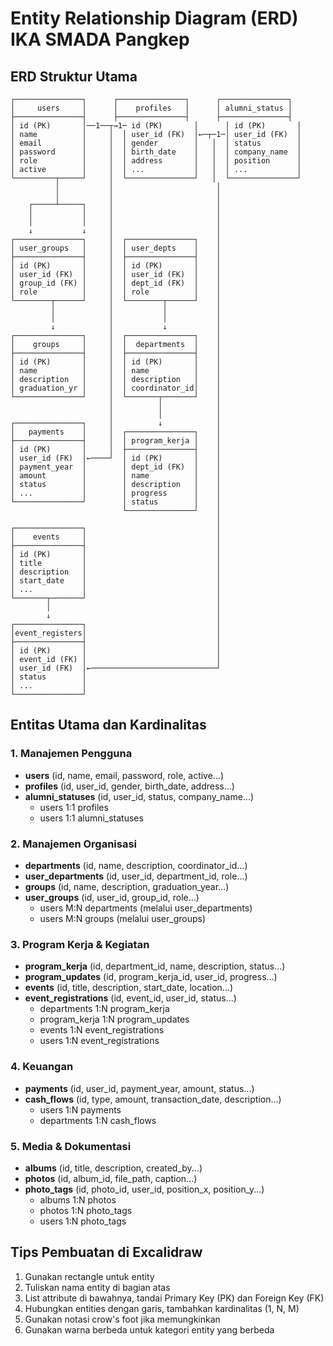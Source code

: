 # Entity Relationship Diagram (ERD) IKA SMADA Pangkep

## ERD Struktur Utama

```
┌───────────────┐      ┌───────────────┐      ┌───────────────┐
│     users     │      │    profiles   │      │ alumni_status │
├───────────────┤      ├───────────────┤      ├───────────────┤
│ id (PK)       │──1──┬→1─ id (PK)       │      │ id (PK)       │
│ name          │     │  │ user_id (FK)  │←─┬─1─│ user_id (FK)  │
│ email         │     │  │ gender        │   │  │ status        │
│ password      │     │  │ birth_date    │   │  │ company_name  │
│ role          │     │  │ address       │   │  │ position      │
│ active        │     │  │ ...           │   │  │ ...           │
└─────────┬─────┘     │  └───────────────┘   │  └───────────────┘
          │           │                       │
          │           │                       │
    ┌─────┴─────┐     │                       │
    │           │     │                       │
    │           │     │                       │
    ↓           ↓     │                       │
┌───────────────┐     │  ┌───────────────┐    │
│ user_groups   │     │  │ user_depts    │    │
├───────────────┤     │  ├───────────────┤    │
│ id (PK)       │     │  │ id (PK)       │    │
│ user_id (FK)  │     │  │ user_id (FK)  │    │
│ group_id (FK) │     │  │ dept_id (FK)  │    │
│ role          │     │  │ role          │    │
└────────┬──────┘     │  └────────┬──────┘    │
         │            │           │           │
         │            │           │           │
         ↓            │           ↓           │
┌───────────────┐     │  ┌───────────────┐    │
│    groups     │     │  │  departments  │    │
├───────────────┤     │  ├───────────────┤    │
│ id (PK)       │     │  │ id (PK)       │    │
│ name          │     │  │ name          │    │
│ description   │     │  │ description   │    │
│ graduation_yr │     │  │ coordinator_id│    │
└───────────────┘     │  └───────┬───────┘    │
                      │          │            │
                      │          │            │
┌───────────────┐     │          ↓            │
│   payments    │     │  ┌───────────────┐    │
├───────────────┤     │  │ program_kerja │    │
│ id (PK)       │     │  ├───────────────┤    │
│ user_id (FK)  │←────┘  │ id (PK)       │    │
│ payment_year  │        │ dept_id (FK)  │    │
│ amount        │        │ name          │    │
│ status        │        │ description   │    │
│ ...           │        │ progress      │    │
└───────────────┘        │ status        │    │
                         └───────────────┘    │
                                              │
┌───────────────┐                             │
│    events     │                             │
├───────────────┤                             │
│ id (PK)       │                             │
│ title         │                             │
│ description   │                             │
│ start_date    │                             │
│ ...           │                             │
└───────┬───────┘                             │
        │                                     │
        ↓                                     │
┌───────────────┐                             │
│event_registers│                             │
├───────────────┤                             │
│ id (PK)       │                             │
│ event_id (FK) │                             │
│ user_id (FK)  │←────────────────────────────┘
│ status        │
│ ...           │
└───────────────┘
```

## Entitas Utama dan Kardinalitas

### 1. Manajemen Pengguna
- **users** (id, name, email, password, role, active...)
- **profiles** (id, user_id, gender, birth_date, address...)
- **alumni_statuses** (id, user_id, status, company_name...)
  - users 1:1 profiles
  - users 1:1 alumni_statuses

### 2. Manajemen Organisasi
- **departments** (id, name, description, coordinator_id...)
- **user_departments** (id, user_id, department_id, role...)
- **groups** (id, name, description, graduation_year...)
- **user_groups** (id, user_id, group_id, role...)
  - users M:N departments (melalui user_departments)
  - users M:N groups (melalui user_groups)

### 3. Program Kerja & Kegiatan
- **program_kerja** (id, department_id, name, description, status...)
- **program_updates** (id, program_kerja_id, user_id, progress...)
- **events** (id, title, description, start_date, location...)
- **event_registrations** (id, event_id, user_id, status...)
  - departments 1:N program_kerja
  - program_kerja 1:N program_updates
  - events 1:N event_registrations
  - users 1:N event_registrations

### 4. Keuangan
- **payments** (id, user_id, payment_year, amount, status...)
- **cash_flows** (id, type, amount, transaction_date, description...)
  - users 1:N payments
  - departments 1:N cash_flows

### 5. Media & Dokumentasi
- **albums** (id, title, description, created_by...)
- **photos** (id, album_id, file_path, caption...)
- **photo_tags** (id, photo_id, user_id, position_x, position_y...)
  - albums 1:N photos
  - photos 1:N photo_tags
  - users 1:N photo_tags

## Tips Pembuatan di Excalidraw

1. Gunakan rectangle untuk entity
2. Tuliskan nama entity di bagian atas
3. List attribute di bawahnya, tandai Primary Key (PK) dan Foreign Key (FK)
4. Hubungkan entities dengan garis, tambahkan kardinalitas (1, N, M)
5. Gunakan notasi crow's foot jika memungkinkan
6. Gunakan warna berbeda untuk kategori entity yang berbeda
